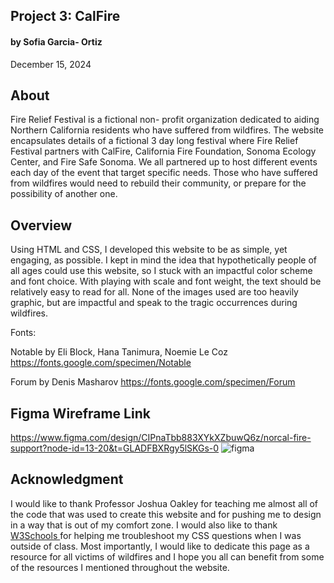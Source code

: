 ## Project 3: CalFire 

#### by Sofia Garcia- Ortiz
December 15, 2024


## About
Fire Relief Festival is a fictional non- profit organization dedicated to aiding Northern California residents who have suffered from wildfires. The website encapsulates details of a fictional 3 day long festival where Fire Relief Festival partners with CalFire, California Fire Foundation, Sonoma Ecology Center, and Fire Safe Sonoma. We all partnered up to host different events each day of the event that target specific needs. Those who have suffered from wildfires would need to rebuild their community, or prepare for the possibility of another one. 

## Overview
Using HTML and CSS, I developed this website to be as simple, yet engaging, as possible. I kept in mind the idea that hypothetically people of all ages could use this website, so I stuck with an impactful color scheme and font choice. With playing with scale and font weight, the text should be relatively easy to read for all. None of the images used are too heavily graphic, but are impactful and speak to the tragic occurrences during wildfires.

Fonts:

Notable by  Eli Block, Hana Tanimura, Noemie Le Coz 
https://fonts.google.com/specimen/Notable

Forum by Denis Masharov
https://fonts.google.com/specimen/Forum


## Figma Wireframe Link
https://www.figma.com/design/CIPnaTbb883XYkXZbuwQ6z/norcal-fire-support?node-id=13-20&t=GLADFBXRgy5lSKGs-0 
![figma](https://github.com/user-attachments/assets/f4101351-d0a7-46b8-9c3a-22b1be688fac)


## Acknowledgment
I would like to thank Professor Joshua Oakley for teaching me almost all of the code that was used to create this website and for pushing me to design in a way that is out of my comfort zone. I would also like to thank [W3Schools ](https://www.w3schools.com/) for helping me troubleshoot my CSS questions when I was outside of class. Most importantly, I would like to dedicate this page as a resource for all victims of wildfires and I hope you all can benefit from some of the resources I mentioned throughout the website. 
